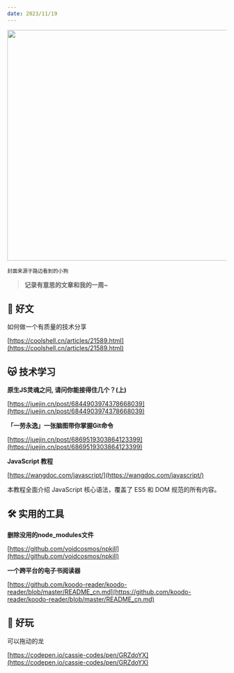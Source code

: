 ```yaml
---
date: 2023/11/19
---
```


<img src="/001.jpg" width=530/>

<small>封面来源于路边看到的小狗</small>

> **记录有意思的文章和我的一周~**

## 📑 好文

如何做一个有质量的技术分享

[https://coolshell.cn/articles/21589.html](https://coolshell.cn/articles/21589.html)


## 😽 技术学习

**原生JS灵魂之问, 请问你能接得住几个？(上)**

[https://juejin.cn/post/6844903974378668039](https://juejin.cn/post/6844903974378668039)

**「一劳永逸」一张脑图带你掌握Git命令**

[https://juejin.cn/post/6869519303864123399](https://juejin.cn/post/6869519303864123399)

**JavaScript 教程**

[https://wangdoc.com/javascript/](https://wangdoc.com/javascript/)

本教程全面介绍 JavaScript 核心语法，覆盖了 ES5 和 DOM 规范的所有内容。

## 🛠️ 实用的工具

**删除没用的node_modules文件**

[https://github.com/voidcosmos/npkill](https://github.com/voidcosmos/npkill)

**一个跨平台的电子书阅读器**

[https://github.com/koodo-reader/koodo-reader/blob/master/README_cn.md](https://github.com/koodo-reader/koodo-reader/blob/master/README_cn.md)

## 🤣 好玩

可以拖动的龙

[https://codepen.io/cassie-codes/pen/GRZdoYX](https://codepen.io/cassie-codes/pen/GRZdoYX)

